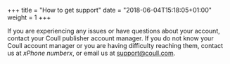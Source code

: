 +++
title = "How to get support"
date = "2018-06-04T15:18:05+01:00"
weight = 1
+++

If you are experiencing any issues or have questions about your account, contact your Coull publisher account manager. If you do not know your Coull account manager or you are having difficulty reaching them, contact us at *xPhone numberx*, or email us at [support@coull.com](mailto:support@coull.com).
